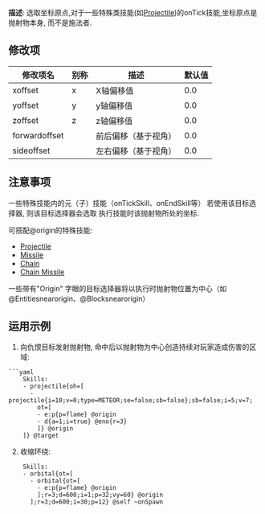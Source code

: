 **描述**: 选取坐标原点,对于一些特殊类技能(如[Projectile](/技能/列表/projectile))的onTick技能,坐标原点是抛射物本身, 而不是施法者.

修改项
-----

| 修改项名 | 别称 | 描述 | 默认值 |
| -------- | ---- | ---- | ------ |
| xoffset | x | X轴偏移值 | 0.0 |
| yoffset | y | y轴偏移值 | 0.0 |
| zoffset | z | z轴偏移值 | 0.0 |
| forwardoffset| | 前后偏移（基于视角） | 0.0 |
| sideoffset| | 左右偏移（基于视角） | 0.0 |

注意事项
--------

一些特殊技能内的元（子）技能（onTickSkill、onEndSkill等）
若使用该目标选择器, 则该目标选择器会选取  执行技能时该抛射物所处的坐标.  

可搭配@origin的特殊技能:  
- [Projectile](/技能/列表/Projectile)
- [Missile](/技能/列表/Missile)
- [Chain](/技能/列表/Chain)
- [Chain Missile](/技能/列表/ChainMissile)

一些带有"Origin" 字眼的目标选择器将以执行时抛射物位置为中心（如@Entitiesnearorigin、@Blocksnearorigin）

运用示例
-------

1. 向仇恨目标发射抛射物, 命中后以抛射物为中心创造持续对玩家造成伤害的区域:
```
```yaml
    Skills:
    - projectile{oh=[
      - projectile{i=10;v=0;type=METEOR;se=false;sb=false};sb=false;i=5;v=7;
        ot=[
        - e:p{p=flame} @origin
        - d{a=1;i=true} @eno{r=3}
        ]} @origin
    ]} @target
```

2. 收缩环绕:
```
    Skills:
    - orbital{ot=[
      - orbital{ot=[
        - e:p{p=flame} @origin
        ];r=3;d=600;i=1;p=32;vy=60} @origin
      ];r=3;d=600;i=30;p=12} @self ~onSpawn
```